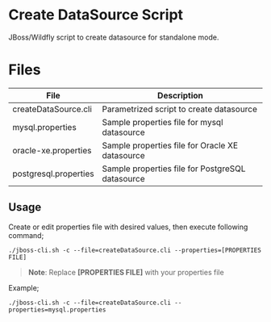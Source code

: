 # Create DataSource Script

JBoss/Wildfly script to create datasource for standalone mode.


# Files

|          File         |                 Description                      |
|-----------------------|--------------------------------------------------|
| createDataSource.cli  | Parametrized script to create datasource         |
| mysql.properties      | Sample properties file for mysql datasource      |
| oracle-xe.properties  | Sample properties file for Oracle XE datasource  |
| postgresql.properties | Sample properties file for PostgreSQL datasource |


## Usage

Create or edit properties file with desired values, then execute following command;

    ./jboss-cli.sh -c --file=createDataSource.cli --properties=[PROPERTIES FILE] 

> **Note**: Replace **[PROPERTIES FILE]** with your properties file

Example;

    ./jboss-cli.sh -c --file=createDataSource.cli --properties=mysql.properties